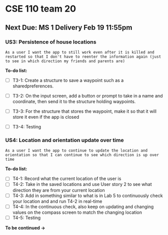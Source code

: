 # CSE 110 team 20

## Next Due: **MS 1 Delivery** Feb 19 11:55pm
### US3: Persistence of house locations 
    As a user I want the app to still work even after it is killed and restarted so that I don't have to reenter the information again (just to see in which direction my friends and parents are)
**To-do list:**
- [ ] T3-1: Create a structure to save a waypoint such as a sharedpreferences.

- [ ] T3-2: On the input screen, add a button or prompt to take in a name and coordinate, then send it to the structure holding waypoints.
- [ ] T3-3: For the structure that stores the waypoint, make it so that it will store it even if the app is closed 
- [ ] T3-4: Testing
### US4: Location and orientation update over time
    As a user I want the app to continue to update the location and orientation so that I can continue to see which direction is up over time
**To-do list:**
- [ ] T4-1: Record what the current location of the user is
- [ ] T4-2: Take in the saved locations and use User story 2 to see what direction they are from your current location
- [ ] T4-3: Add in something similar to what is in Lab 5 to continuously check your location and and run T4-2 in real-time
- [ ] T4-4: In the continuous check, also keep on updating and changing values on the compass screen to match the changing location
- [ ] T4-5: Testing 

**To be continued →**